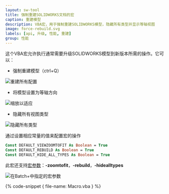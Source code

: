 ```yaml
---
layout: sw-tool
title: 强制重建SOLIDWORKS文档的宏
caption: 重建模型
description: VBA宏，用于强制重建SOLIDWORKS模型，隐藏所有类型并显示等轴视图
image: force-rebuild.svg
labels: [api, 升级, 性能, 重建]
group: 性能
---
```

这个VBA宏允许执行通常需要升级SOLIDWORKS模型到新版本所需的操作。它可以：

* 强制重建模型（ctrl+Q）

![重建所有配置](rebuild-all-configurations.png)

* 将模型设置为等轴方向

![缩放以适应](zoom-to-fit.png)

* 隐藏所有视图类型

![隐藏所有类型](view-hide-all-types.png)

通过设置相应常量的值来配置宏的操作

~~~ vb
Const DEFAULT_VIEWZOOMTOFIT As Boolean = True
Const DEFAULT_REBUILD As Boolean = True
Const DEFAULT_HIDE_ALL_TYPES As Boolean = True
~~~

此宏还支持[宏参数](https://cadplus.xarial.com/macro-arguments/)：**-zoomtofit**，**-rebuild**，**-hidealltypes**

![在Batch+中指定的宏参数](batch-plus-arguments.png)

{% code-snippet { file-name: Macro.vba } %}
